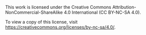 This work is licensed under the Creative Commons Attribution-NonCommercial-ShareAlike 4.0 International (CC BY-NC-SA 4.0). 

To view a copy of this license, visit https://creativecommons.org/licenses/by-nc-sa/4.0/.